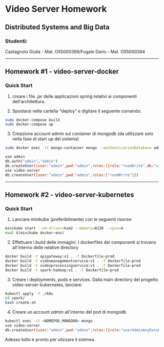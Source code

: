 # Video Server Homework
## Distributed Systems and Big Data

### Studenti:
Castagnolo Giulia - Mat. O55000389/Fugale Dario - Mat. O55000394 
____________________________________

## Homework #1 - video-server-docker 


### Quick Start 
1) creare i file .jar delle applicazioni spring relativi ai componenti dell'architettura.

2) Spostarsi nella cartella "deploy" e digitare il seguente comando:

```bash
sudo docker-compose build
sudo docker-compose up
```

3) Creazione account admin sul container di mongodb (da utilizzare solo nella fase di start up del sistema) 
```bash
sudo docker exec -it mongo-container mongo --authenticationDatabase admin

use admin
db.auth("admin","admin")
db.createUser({user:"admin",pwd:"admin",roles:[{role:"readWrite",db:"video-server"},"clusterAdmin"]})
use video-server
db.createUser({user:"admin",pwd:"admin",roles:["readWrite"]})
```
___________________________________

## Homework #2 - video-server-kubernetes


### Quick Start

1) Lanciare minikube (preferibilmente) con le seguenti risorse:

```bash
minikube start --vm-driver=kvm2 --memory=8120 --cpus=4 
eval $(minikube docker-env)
```

2) Effettuare i build delle immagini. I dockerfiles dei componenti si trovano all'interno delle relative directory
```bash
docker build -t apigateway:v1 . -f Dockerfile-prod
docker build -t videomanagementservice:v1 . -f Dockerfile-prod
docker build -t videoprocessingservice:v1 . -f Dockerfile-prod
docker build -t spark-hadoop:v1 . -f Dockerfile-prod
```

3) Creare i deployments, pods e services. Dalla main directory del progetto video-server-kubernetes, lanciare:
```bash
kubectl apply -f ./k8s
cd spark/
bash create.sh
```

4) Creare un account *admin* all'interno del pod di mongodb 
```bash
kubectl exec -it <NOMEPOD_MONGODB> mongo
use video-server
db.createUser({user:"admin",pwd:"admin",roles:[{role:"userAdminAnyDatabase",db:"admin"}]})
```

Adesso tutto è pronto per utizzare il sistmea.
